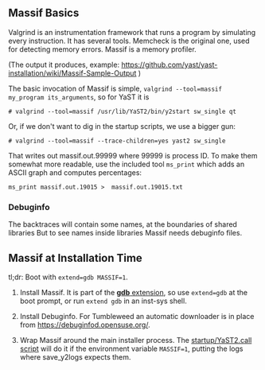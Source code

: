 ## Massif Basics

Valgrind is an instrumentation framework that runs a program by simulating
every instruction.  It has several tools. Memcheck is the original one, used
for detecting memory errors. Massif is a memory profiler.

(The output it produces, example: https://github.com/yast/yast-installation/wiki/Massif-Sample-Output )

The basic invocation of Massif is simple,
`valgrind --tool=massif my_program its_arguments`, so for YaST it is

```console
# valgrind --tool=massif /usr/lib/YaST2/bin/y2start sw_single qt
```

Or, if we don't want to dig in the startup scripts, we use a bigger gun:

```console
# valgrind --tool=massif --trace-children=yes yast2 sw_single
```

That writes out massif.out.99999 where 99999 is process ID.
To make them somewhat more readable, use the included tool `ms_print`
which adds an ASCII graph and computes percentages:

```
ms_print massif.out.19015 >  massif.out.19015.txt
```

### Debuginfo

The backtraces will contain some names, at the boundaries of shared libraries
But to see names inside libraries Massif needs debuginfo files.

## Massif at Installation Time

tl;dr: Boot with `extend=gdb MASSIF=1`.

1. Install Massif. It is part of the [**gdb** extension][gdb-ext], so use
   `extend=gdb` at the boot prompt, or run `extend gdb` in an inst-sys shell.

2. Install Debuginfo. For Tumbleweed an automatic downloader is in place
   from <https://debuginfod.opensuse.org/>.

3. Wrap Massif around the main installer process.
   The [startup/YaST2.call script][PR935] will do it if the environment
   variable `MASSIF=1`, putting the logs where save_y2logs expects them.

[gdb-ext]: https://github.com/openSUSE/installation-images/blob/master/data/root/gdb.file_list
[PR935]: https://github.com/yast/yast-installation/pull/935
